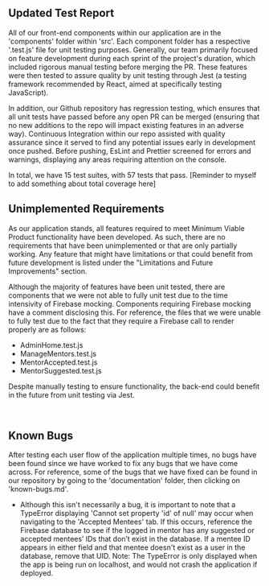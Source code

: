 ## Updated Test Report

All of our front-end components within our application are in the 'components' folder within 'src'. Each component folder has a respective '.test.js' file for unit testing purposes. Generally, our team primarily focused on feature development during each sprint of the project's duration, which included rigorous manual testing before merging the PR. These features were then tested to assure quality by unit testing through Jest (a testing framework recommended by React, aimed at specifically testing JavaScript).

In addition, our Github repository has regression testing, which ensures that all unit tests have passed before any open PR can be merged (ensuring that no new additions to the repo will impact existing features in an adverse way). Continuous Integration within our repo assisted with quality assurance since it served to find any potential issues early in development once pushed. Before pushing, EsLint and Prettier screened for errors and warnings, displaying any areas requiring attention on the console.

In total, we have 15 test suites, with 57 tests that pass.
[Reminder to myself to add something about total coverage here]

## Unimplemented Requirements

As our application stands, all features required to meet Minimum Viable Product functionality have been developed. As such, there are no requirements that have been unimplemented or that are only partially working. Any feature that might have limitations or that could benefit from future development is listed under the "Limitations and Future Improvements" section.

Although the majority of features have been unit tested, there are components that we were not able to fully unit test due to the time intensivity of Firebase mocking. Components requiring Firebase mocking have a comment disclosing this. For reference, the files that we were unable to fully test due to the fact that they require a Firebase call to render properly are as follows:

- AdminHome.test.js
- ManageMentors.test.js
- MentorAccepted.test.js
- MentorSuggested.test.js

Despite manually testing to ensure functionality, the back-end could benefit in the future from unit testing via Jest.

<br>

## Known Bugs

After testing each user flow of the application multiple times, no bugs have been found since we have worked to fix any bugs that we have come across. For reference, some of the bugs that we have fixed can be found in our repository by going to the 'documentation' folder, then clicking on 'known-bugs.md'.

- Although this isn't necessarily a bug, it is important to note that a TypeError displaying 'Cannot set property 'id' of null' may occur when navigating to the 'Accepted Mentees' tab. If this occurs, reference the Firebase database to see if the logged in mentor has any suggested or accepted mentees’ IDs that don’t exist in the database. If a mentee ID appears in either field and that mentee doesn't exist as a user in the database, remove that UID. Note: The TypeError is only displayed when the app is being run on localhost, and would not crash the application if deployed.

